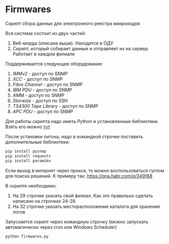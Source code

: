 # Firmwares
Скрипт сбора данных для электронного реестра микрокодов

Вся система состоит из двух частей:
1.	Веб-морда (описана выше). Находится в ОДУ
1.	Скрипт, который собирает данные и отправляет их на сервер. Работает в каждом филиале


Поддерживается следующее оборудование:
1. _IMMv2_ - доступ по SNMP
1. _XCC_ - доступ по SNMP
1. _Fibre Channel_ - доступ по SNMP
1. _IBM PDU_ - доступ по SNMP
1. _AMM_ - доступ по SNMP
1. _Storwize_ - доступ по SSH
1. _TS4300 Tape Library_ - доступ по SNMP
1. _APC PDU_ - доступ по SNMP

Для работы скрипта надо иметь Python и установленные библиотеки.
Взять его можно [тут](https://www.python.org/downloads/windows/)

После установки питона, надо в командной строчке поставить дополнительные библиотеки:
```bash
pip install pysnmp 
pip install requests
pip install paramiko
```

Если выход в интернет через прокси, то можно воспользоваться гуглом для поиска решений. К примеру так: https://qna.habr.com/q/349168 

В cкрипте необходимо:
1. На 29 строчке указать свой филиал. Как это правильно сделать написано на строчках 24-28.
2. На 32 строчке указать месторасположение каталога для хранения логов

Запускается скрипт через командную строчку (можно запускать автоматически через cron или Windows Scheduler) 
```bash
python firmwares.py
```
